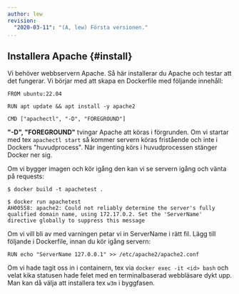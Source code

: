 ```yaml
---
author: lew
revision:
  "2020-03-11": "(A, lew) Första versionen."
...
```


## Installera Apache {#install}

Vi behöver webbservern Apache. Så här installerar du Apache och testar att det fungerar. Vi börjar med att skapa en Dockerfile med följande innehåll:

```text
FROM ubuntu:22.04

RUN apt update && apt install -y apache2

CMD ["apachectl", "-D", "FOREGROUND"]
```

**"-D", "FOREGROUND"** tvingar Apache att köras i förgrunden. Om vi startar med tex `apachectl start` så kommer servern köras fristående och inte i Dockers "huvudprocess". När ingenting körs i huvudprocessen stänger Docker ner sig.

Om vi bygger imagen och kör igång den kan vi se servern igång och vänta på requests:

```console
$ docker build -t apachetest .
```

```console
$ docker run apachetest
AH00558: apache2: Could not reliably determine the server's fully qualified domain name, using 172.17.0.2. Set the 'ServerName' directive globally to suppress this message
```

Om vi vill bli av med varningen petar vi in ServerName i rätt fil. Lägg till följande i Dockerfile, innan du kör igång servern:

```text
RUN echo "ServerName 127.0.0.1" >> /etc/apache2/apache2.conf
```

Om vi hade tagit oss in i containern, tex via `docker exec -it <id> bash` och velat kika statusen hade felet med en terminalbaserad webbläsare dykt upp. Man kan då välja att installera tex `w3m` i byggfasen.
